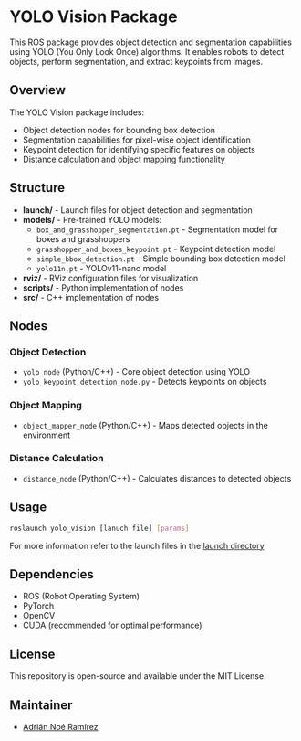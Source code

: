 # YOLO Vision Package

This ROS package provides object detection and segmentation capabilities using YOLO (You Only Look Once) algorithms. It enables robots to detect objects, perform segmentation, and extract keypoints from images.

## Overview

The YOLO Vision package includes:
- Object detection nodes for bounding box detection
- Segmentation capabilities for pixel-wise object identification
- Keypoint detection for identifying specific features on objects
- Distance calculation and object mapping functionality

## Structure

- **launch/** - Launch files for object detection and segmentation
- **models/** - Pre-trained YOLO models:
    - `box_and_grasshopper_segmentation.pt` - Segmentation model for boxes and grasshoppers
    - `grasshopper_and_boxes_keypoint.pt` - Keypoint detection model
    - `simple_bbox_detection.pt` - Simple bounding box detection model
    - `yolo11n.pt` - YOLOv11-nano model
- **rviz/** - RViz configuration files for visualization
- **scripts/** - Python implementation of nodes
- **src/** - C++ implementation of nodes

## Nodes

### Object Detection
- `yolo_node` (Python/C++) - Core object detection using YOLO
- `yolo_keypoint_detection_node.py` - Detects keypoints on objects

### Object Mapping
- `object_mapper_node` (Python/C++) - Maps detected objects in the environment

### Distance Calculation
- `distance_node` (Python/C++) - Calculates distances to detected objects

## Usage

```bash
roslaunch yolo_vision [lanuch file] [params]
```

For more information refer to the launch files in the [launch directory](/src/yolo_vision/launch/)



## Dependencies

- ROS (Robot Operating System)
- PyTorch
- OpenCV
- CUDA (recommended for optimal performance)

## License

This repository is open-source and available under the MIT License.

## Maintainer

- [Adrián Noé Ramírez](https://github.com/anramz29)